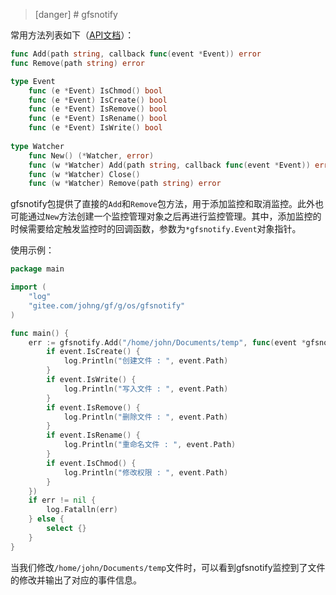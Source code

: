 
>[danger] # gfsnotify

常用方法列表如下（[API文档](https://godoc.org/github.com/johng-cn/gf/g/os/gfsnotify)）：
```go
func Add(path string, callback func(event *Event)) error
func Remove(path string) error

type Event
    func (e *Event) IsChmod() bool
    func (e *Event) IsCreate() bool
    func (e *Event) IsRemove() bool
    func (e *Event) IsRename() bool
    func (e *Event) IsWrite() bool
    
type Watcher
    func New() (*Watcher, error)
    func (w *Watcher) Add(path string, callback func(event *Event)) error
    func (w *Watcher) Close()
    func (w *Watcher) Remove(path string) error
```

gfsnotify包提供了直接的```Add```和```Remove```包方法，用于添加监控和取消监控。此外也可能通过```New```方法创建一个监控管理对象之后再进行监控管理。其中，添加监控的时候需要给定触发监控时的回调函数，参数为```*gfsnotify.Event```对象指针。

使用示例：
```go
package main

import (
    "log"
    "gitee.com/johng/gf/g/os/gfsnotify"
)

func main() {
    err := gfsnotify.Add("/home/john/Documents/temp", func(event *gfsnotify.Event) {
        if event.IsCreate() {
            log.Println("创建文件 : ", event.Path)
        }
        if event.IsWrite() {
            log.Println("写入文件 : ", event.Path)
        }
        if event.IsRemove() {
            log.Println("删除文件 : ", event.Path)
        }
        if event.IsRename() {
            log.Println("重命名文件 : ", event.Path)
        }
        if event.IsChmod() {
            log.Println("修改权限 : ", event.Path)
        }
    })
    if err != nil {
        log.Fatalln(err)
    } else {
        select {}
    }
}
```
当我们修改```/home/john/Documents/temp```文件时，可以看到gfsnotify监控到了文件的修改并输出了对应的事件信息。